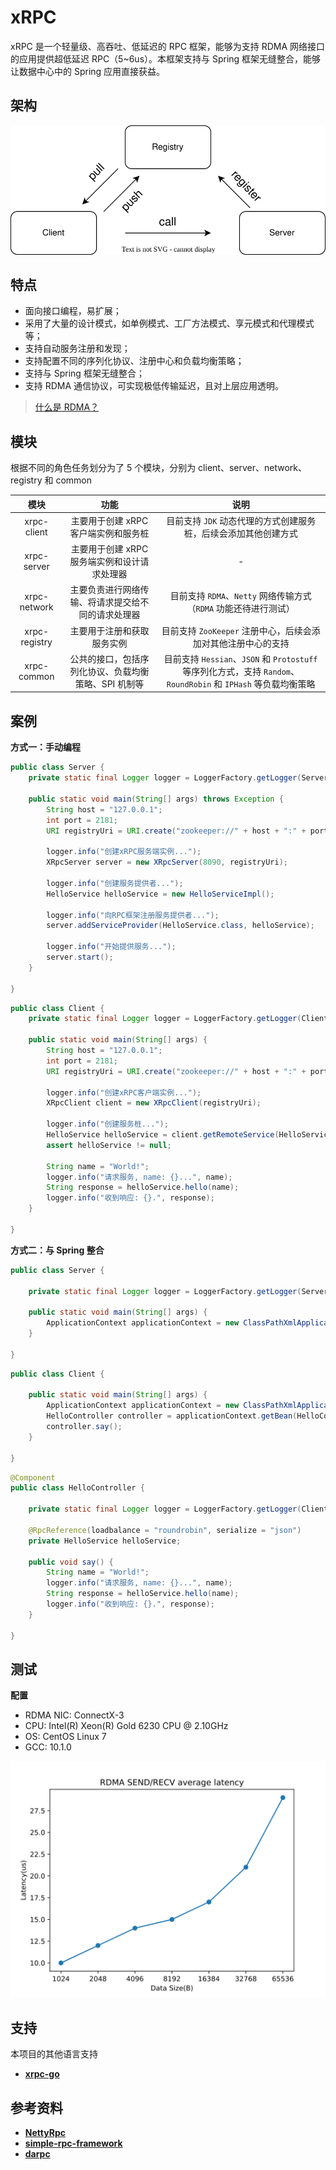 # xRPC

xRPC 是一个轻量级、高吞吐、低延迟的 RPC 框架，能够为支持 RDMA 网络接口的应用提供超低延迟 RPC（5~6us）。本框架支持与 Spring 框架无缝整合，能够让数据中心中的 Spring 应用直接获益。



## 架构

![registry](./img/registry.svg)



## 特点

- 面向接口编程，易扩展；
- 采用了大量的设计模式，如单例模式、工厂方法模式、享元模式和代理模式等；
- 支持自动服务注册和发现；
- 支持配置不同的序列化协议、注册中心和负载均衡策略；
- 支持与 Spring 框架无缝整合；
- 支持 RDMA 通信协议，可实现极低传输延迟，且对上层应用透明。

> [什么是 RDMA？](https://www.fibermall.com/blog/what-is-rdma.htm)



## 模块

根据不同的角色任务划分为了 5 个模块，分别为 client、server、network、registry 和 common

|     模块      |                         功能                         |                             说明                             |
| :-----------: | :--------------------------------------------------: | :----------------------------------------------------------: |
|  xrpc-client  |         主要用于创建 xRPC 客户端实例和服务桩         | 目前支持 `JDK` 动态代理的方式创建服务桩，后续会添加其他创建方式 |
|  xrpc-server  |     主要用于创建 xRPC 服务端实例和设计请求处理器     |                              -                               |
| xrpc-network  |  主要负责进行网络传输、将请求提交给不同的请求处理器  | 目前支持 `RDMA`、`Netty` 网络传输方式（`RDMA` 功能还待进行测试） |
| xrpc-registry |              主要用于注册和获取服务实例              | 目前支持 `ZooKeeper` 注册中心，后续会添加对其他注册中心的支持 |
|  xrpc-common  | 公共的接口，包括序列化协议、负载均衡策略、SPI 机制等 | 目前支持 `Hessian`、`JSON` 和 `Protostuff` 等序列化方式，支持 `Random`、`RoundRobin` 和 `IPHash` 等负载均衡策略 |



## 案例

**方式一：手动编程**

```java
public class Server {
    private static final Logger logger = LoggerFactory.getLogger(Server.class);

    public static void main(String[] args) throws Exception {
        String host = "127.0.0.1";
        int port = 2181;
        URI registryUri = URI.create("zookeeper://" + host + ":" + port);

        logger.info("创建xRPC服务端实例...");
        XRpcServer server = new XRpcServer(8090, registryUri);

        logger.info("创建服务提供者...");
        HelloService helloService = new HelloServiceImpl();

        logger.info("向RPC框架注册服务提供者...");
        server.addServiceProvider(HelloService.class, helloService);

        logger.info("开始提供服务...");
        server.start();
    }

}
```

```java
public class Client {
    private static final Logger logger = LoggerFactory.getLogger(Client.class);

    public static void main(String[] args) {
        String host = "127.0.0.1";
        int port = 2181;
        URI registryUri = URI.create("zookeeper://" + host + ":" + port);

        logger.info("创建xRPC客户端实例...");
        XRpcClient client = new XRpcClient(registryUri);

        logger.info("创建服务桩...");
        HelloService helloService = client.getRemoteService(HelloService.class, SerializationType.JSON);
        assert helloService != null;

        String name = "World!";
        logger.info("请求服务, name: {}...", name);
        String response = helloService.hello(name);
        logger.info("收到响应: {}.", response);
    }

}
```

**方式二：与 Spring 整合**

```java
public class Server {

    private static final Logger logger = LoggerFactory.getLogger(Server.class);

    public static void main(String[] args) {
        ApplicationContext applicationContext = new ClassPathXmlApplicationContext("spring-server.xml");
    }

}
```

```java
public class Client {

    public static void main(String[] args) {
        ApplicationContext applicationContext = new ClassPathXmlApplicationContext("spring-client.xml");
        HelloController controller = applicationContext.getBean(HelloController.class);
        controller.say();
    }

}
```

```java
@Component
public class HelloController {

    private static final Logger logger = LoggerFactory.getLogger(Client.class);

    @RpcReference(loadbalance = "roundrobin", serialize = "json")
    private HelloService helloService;

    public void say() {
        String name = "World!";
        logger.info("请求服务, name: {}...", name);
        String response = helloService.hello(name);
        logger.info("收到响应: {}.", response);
    }

}
```



## 测试

**配置**

- RDMA NIC: ConnectX-3
- CPU: Intel(R) Xeon(R) Gold 6230 CPU @ 2.10GHz 
- OS: CentOS Linux 7
- GCC: 10.1.0

![rdma_rpc_latency](./img/rdma_rpc_latency.svg)



## 支持

本项目的其他语言支持

- **[xrpc-go](https://github.com/yj8023xx/xrpc-go)**



## 参考资料

- **[NettyRpc](https://github.com/luxiaoxun/NettyRpc)**
- **[simple-rpc-framework](https://github.com/liyue2008/simple-rpc-framework)**
- **[darpc](https://github.com/zrlio/darpc)**
